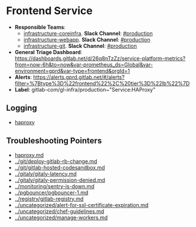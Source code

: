 <!-- MARKER: do not edit this section directly. Edit services/service-catalog.yml then run scripts/generate-docs -->
#  Frontend Service

* **Responsible Teams**:
  * [infrastructure-coreinfra](https://about.gitlab.com/handbook/engineering/infrastructure/team/reliability/). **Slack Channel**: [#production](https://gitlab.slack.com/archives/production)
  * [infrastructure-webapp](https://about.gitlab.com/handbook/engineering/infrastructure/team/reliability/). **Slack Channel**: [#production](https://gitlab.slack.com/archives/production)
  * [infrastructure-git](https://about.gitlab.com/handbook/engineering/infrastructure/team/reliability/). **Slack Channel**: [#production](https://gitlab.slack.com/archives/production)
* **General Triage Dashboard**: https://dashboards.gitlab.net/d/26q8nTzZz/service-platform-metrics?from=now-6h&to=now&var-prometheus_ds=Global&var-environment=gprd&var-type=frontend&orgId=1
* **Alerts**: https://alerts.gprd.gitlab.net/#/alerts?filter=%7Btype%3D%22frontend%22%2C%20tier%3D%22lb%22%7D
* **Label**: gitlab-com/gl-infra/production~"Service:HAProxy"

## Logging

* [haproxy](https://console.cloud.google.com/logs/viewer?project=gitlab-production&organizationId=769164969568&interval=PT1H&resource=gce_instance%2Finstance_id%2F1812745190666049211&scrollTimestamp=2019-01-22T15:27:18.915253748Z&advancedFilter=resource.type%3D%22gce_instance%22%0Alabels.tag%3D%22haproxy%22)

## Troubleshooting Pointers

* [haproxy.md](haproxy.md)
* [../git/deploy-gitlab-rb-change.md](../git/deploy-gitlab-rb-change.md)
* [../git/gitlab-hosted-codesandbox.md](../git/gitlab-hosted-codesandbox.md)
* [../gitaly/gitaly-latency.md](../gitaly/gitaly-latency.md)
* [../gitaly/gitaly-permission-denied.md](../gitaly/gitaly-permission-denied.md)
* [../monitoring/sentry-is-down.md](../monitoring/sentry-is-down.md)
* [../pgbouncer/pgbouncer-1.md](../pgbouncer/pgbouncer-1.md)
* [../registry/gitlab-registry.md](../registry/gitlab-registry.md)
* [../uncategorized/alert-for-ssl-certificate-expiration.md](../uncategorized/alert-for-ssl-certificate-expiration.md)
* [../uncategorized/chef-guidelines.md](../uncategorized/chef-guidelines.md)
* [../uncategorized/manage-workers.md](../uncategorized/manage-workers.md)
<!-- END_MARKER -->
